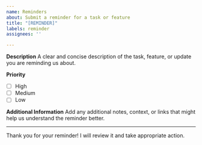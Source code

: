 ```yaml
---
name: Reminders
about: Submit a reminder for a task or feature
title: "[REMINDER]"
labels: reminder
assignees: ''

---
```


**Description**
A clear and concise description of the task, feature, or update you are reminding us about.

**Priority**
- [ ] High
- [ ] Medium
- [ ] Low

**Additional Information**
Add any additional notes, context, or links that might help us understand the reminder better.

---

Thank you for your reminder! I will review it and take appropriate action.
